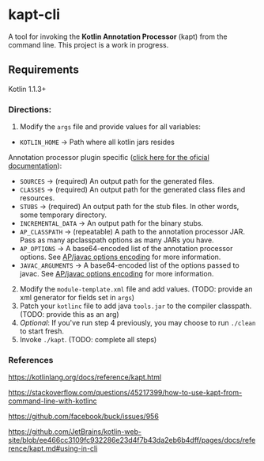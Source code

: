 # kapt-cli

A tool for invoking the **Kotlin Annotation Processor** (kapt) from the command line. This project is a work in progress.

## Requirements
Kotlin 1.1.3+

### Directions:
1. Modify the `args` file and provide values for all variables:

* `KOTLIN_HOME` -> Path where all kotlin jars resides

Annotation processor plugin specific ([click here for the oficial documentation](https://kotlinlang.org/docs/reference/kapt.html#using-in-cli)):
* `SOURCES` -> (required) An output path for the generated files.
* `CLASSES` -> (required) An output path for the generated class files and resources.
* `STUBS` -> (required) An output path for the stub files. In other words, some temporary directory.
* `INCREMENTAL_DATA` -> An output path for the binary stubs.
* `AP_CLASSPATH` -> (repeatable) A path to the annotation processor JAR. Pass as many apclasspath options as many JARs you have.
* `AP_OPTIONS` -> A base64-encoded list of the annotation processor options. See [AP/javac options encoding](https://kotlinlang.org/docs/reference/kapt.html#apjavac-options-encoding) for more information.
* `JAVAC_ARGUMENTS` -> A base64-encoded list of the options passed to javac. See [AP/javac options encoding](https://kotlinlang.org/docs/reference/kapt.html#apjavac-options-encoding) for more information.

2. Modify the `module-template.xml` file and add values. (TODO: provide an xml generator for fields set in `args`)
3. Patch your `kotlinc` file to add java `tools.jar` to the compiler classpath. (TODO: provide this as an arg)
4. *Optional*: If you've run step 4 previously, you may choose to run `./clean` to start fresh.
5. Invoke `./kapt`. (TODO: complete all steps)

### References
https://kotlinlang.org/docs/reference/kapt.html

https://stackoverflow.com/questions/45217399/how-to-use-kapt-from-command-line-with-kotlinc

https://github.com/facebook/buck/issues/956

https://github.com/JetBrains/kotlin-web-site/blob/ee466cc3109fc932286e23d4f7b43da2eb6b4dff/pages/docs/reference/kapt.md#using-in-cli

